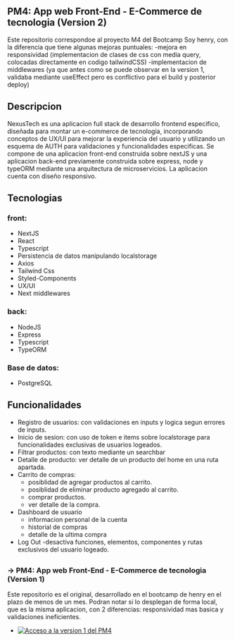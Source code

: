 ## PM4: App web Front-End - E-Commerce de tecnologia (Version 2)

Este repositorio correspondoe al proyecto M4 del Bootcamp Soy henry, con la diferencia que tiene algunas mejoras puntuales: 
-mejora en responsividad (implementacion de  clases de css con media query, colocadas directamente en codigo tailwindCSS)
-implementacion de middlewares (ya que antes como se puede observar en la version 1, validaba mediante useEffect pero es conflictivo para el build y posterior deploy)

## Descripcion

NexusTech es una aplicacion full stack de desarrollo frontend especifico, diseñada para montar un e-commerce de tecnologia, incorporando conceptos de UX/UI para mejorar la experiencia del usuario y utilizando un esquema de AUTH para validaciones y funcionalidades especificas.
 Se compone de una aplicacion front-end construida sobre nextJS y una aplicacion back-end previamente construida sobre express, node y typeORM mediante una arquitectura de microservicios.
La aplicacion cuenta con diseño responsivo.

## Tecnologias
### front:
- NextJS
- React
- Typescript
- Persistencia de datos manipulando localstorage
- Axios
- Tailwind Css
- Styled-Components
- UX/UI
- Next middlewares

### back:
- NodeJS
- Express 
- Typescript
- TypeORM

### Base de datos:
-  PostgreSQL

## Funcionalidades

- Registro de usuarios: con validaciones en inputs y logica segun errores de inputs.
- Inicio de sesion: con uso de token e items sobre localstorage para funcionalidades exclusivas de usuarios logeados.
- Filtrar productos: con texto mediante un searchbar
- Detalle de producto: ver detalle de un producto del home en una ruta apartada.
- Carrito de compras:
    - posiblidad de agregar productos al carrito.
    - posiblidad de eliminar producto agregado al carrito.
    - comprar productos.
    - ver detalle de la compra.
- Dashboard de usuario
    - informacion personal de la cuenta
    - historial de compras
    - detalle de la ultima compra
- Log Out
    -desactiva funciones, elementos, componentes y rutas exclusivos del usuario logeado.
##

### -> PM4: App web Front-End - E-Commerce de tecnologia (Version 1)

Este repositorio es el original, desarrollado en el bootcamp de henry en el plazo de menos de un mes. Podran notar si lo desplegan de forma local, que es la misma aplicacion, con 2 diferencias: responsividad mas basica y validaciones ineficientes.

- [![Acceso a la version 1 del PM4](https://img.shields.io/badge/Acceder%20al%20Proyecto%204-blue)](https://github.com/JuanPaBL2/Full-Stack-Henry-Bootcamp-Projects/tree/main/PM4-JuanPaBL2)
